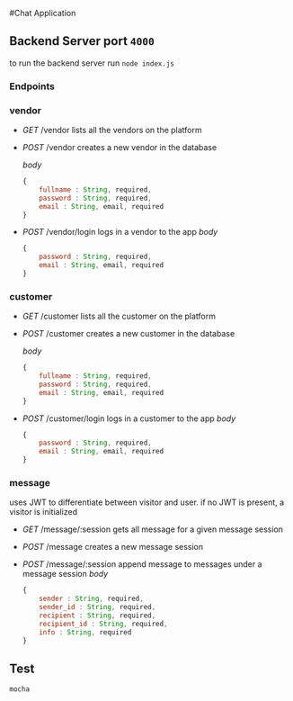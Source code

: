 #Chat Application



## Backend Server port `4000`

to run the backend server run `node index.js`

### Endpoints 

### vendor

 - *GET* /vendor
    lists all the vendors on the platform

 - *POST* /vendor
    creates a new vendor in the database

    *body* 
    ```js
    {
        fullname : String, required,
        password : String, required,
        email : String, email, required        
    }
    ```

- *POST* /vendor/login
    logs in a vendor to the app
    *body* 
    ```js
    {
        password : String, required,
        email : String, email, required        
    }
    ```

### customer

 - *GET* /customer
    lists all the customer on the platform

 - *POST* /customer
    creates a new customer in the database

    *body* 
    ```js
    {
        fullname : String, required,
        password : String, required,
        email : String, email, required        
    }
    ```

- *POST* /customer/login
    logs in a customer to the app
    *body* 
    ```js
    {
        password : String, required,
        email : String, email, required        
    }
    ```

### message

uses JWT to differentiate between visitor and user. if no JWT is present, a visitor is initialized

 - *GET* /message/:session
    gets all message for a given message session

 - *POST* /message
    creates a new message session

 - *POST* /message/:session
    append message to messages under a message session
    *body* 
    ```js
    {
        sender : String, required,
        sender_id : String, required,
        recipient : String, required,
        recipient_id : String, required,
        info : String, required
    }
    ```

## Test

`mocha`